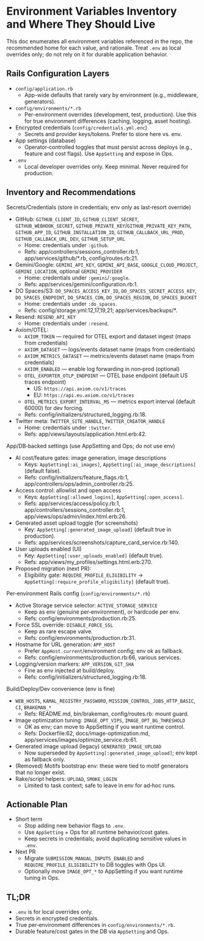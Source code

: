 # Environment Variables Inventory and Where They Should Live

This doc enumerates all environment variables referenced in the repo, the recommended home for each
value, and rationale. Treat `.env` as local overrides only; do not rely on it for durable
application behavior.

## Rails Configuration Layers

- `config/application.rb`
  - App-wide defaults that rarely vary by environment (e.g., middleware, generators).
- `config/environments/*.rb`
  - Per-environment overrides (development, test, production). Use this for true environment
    differences (caching, logging, asset hosting).
- Encrypted credentials (`config/credentials.yml.enc`)
  - Secrets and provider keys/tokens. Prefer to store here vs. env.
- App settings (database)
  - Operator‑controlled toggles that must persist across deploys (e.g., feature and cost flags). Use
    `AppSetting` and expose in Ops.
- `.env`
  - Local developer overrides only. Keep minimal. Never required for production.

## Inventory and Recommendations

Secrets/Credentials (store in credentials; env only as last‑resort override)

- GitHub: `GITHUB_CLIENT_ID`, `GITHUB_CLIENT_SECRET`, `GITHUB_WEBHOOK_SECRET`,
  `GITHUB_PRIVATE_KEY`/`GITHUB_PRIVATE_KEY_PATH`, `GITHUB_APP_ID`, `GITHUB_INSTALLATION_ID`,
  `GITHUB_CALLBACK_URL_PROD`, `GITHUB_CALLBACK_URL_DEV`, `GITHUB_SETUP_URL`
  - Home: credentials under `:github`.
  - Refs: app/controllers/sessions_controller.rb:1, app/services/github/\*.rb, config/routes.rb:21.
- Gemini/Google: `GEMINI_API_KEY`, `GEMINI_API_BASE`, `GOOGLE_CLOUD_PROJECT`, `GEMINI_LOCATION`,
  optional `GEMINI_PROVIDER`
  - Home: credentials under `:gemini`/`:google`.
  - Refs: app/services/gemini/configuration.rb:1.
- DO Spaces/S3: `DO_SPACES_ACCESS_KEY_ID`, `DO_SPACES_SECRET_ACCESS_KEY`, `DO_SPACES_ENDPOINT`,
  `DO_SPACES_CDN`, `DO_SPACES_REGION`, `DO_SPACES_BUCKET`
  - Home: credentials under `:do_spaces`.
  - Refs: config/storage.yml:12,17,19,21; app/services/backups/\*.
- Resend: `RESEND_API_KEY`
  - Home: credentials under `:resend`.
- Axiom/OTEL:
  - `AXIOM_TOKEN` — required for OTEL export and dataset ingest (maps from credentials)
  - `AXIOM_DATASET` — logs/events dataset name (maps from credentials)
  - `AXIOM_METRICS_DATASET` — metrics/events dataset name (maps from credentials)
  - `AXIOM_ENABLED` — enable log forwarding in non‑prod (optional)
  - `OTEL_EXPORTER_OTLP_ENDPOINT` — OTEL base endpoint (default US traces endpoint)
    - US: `https://api.axiom.co/v1/traces`
    - EU: `https://api.eu.axiom.co/v1/traces`
  - `OTEL_METRICS_EXPORT_INTERVAL_MS` — metrics export interval (default 60000) for dev forcing.
  - Refs: config/initializers/structured_logging.rb:18.
- Twitter meta: `TWITTER_SITE_HANDLE`, `TWITTER_CREATOR_HANDLE`
  - Home: credentials under `:twitter`.
  - Refs: app/views/layouts/application.html.erb:42.

App/DB‑backed settings (use AppSetting and Ops; do not use env)

- AI cost/feature gates: image generation, image descriptions
  - Keys: `AppSetting[:ai_images]`, `AppSetting[:ai_image_descriptions]` (default false).
  - Refs: config/initializers/feature_flags.rb:1, app/controllers/ops/admin_controller.rb:25.
- Access control: allowlist and open access
  - Keys: `AppSetting[:allowed_logins]`, `AppSetting[:open_access]`.
  - Refs: app/services/access/policy.rb:1, app/controllers/sessions_controller.rb:1,
    app/views/ops/admin/index.html.erb:26.
- Generated asset upload toggle (for screenshots)
  - Key: `AppSetting[:generated_image_upload]` (default true in production).
  - Refs: app/services/screenshots/capture_card_service.rb:140.
- User uploads enabled (UI)
  - Key: `AppSetting[:user_uploads_enabled]` (default true).
  - Refs: app/views/my_profiles/settings.html.erb:270.
- Proposed migration (next PR):
  - Eligibility gate: `REQUIRE_PROFILE_ELIGIBILITY` → `AppSetting[:require_profile_eligibility]`
    (default true).

Per‑environment Rails config (`config/environments/*.rb`)

- Active Storage service selector: `ACTIVE_STORAGE_SERVICE`
  - Keep as env (genuine per‑environment), or hardcode per env.
  - Refs: config/environments/production.rb:25.
- Force SSL override: `DISABLE_FORCE_SSL`
  - Keep as rare escape valve.
  - Refs: config/environments/production.rb:31.
- Hostname for URL generation: `APP_HOST`
  - Prefer `AppHost.current`/environment config; env ok as fallback.
  - Refs: config/environments/production.rb:66, various services.
- Logging/version markers: `APP_VERSION`, `GIT_SHA`
  - Fine as env injected at build/deploy.
  - Refs: config/initializers/structured_logging.rb:18.

Build/Deploy/Dev convenience (env is fine)

- `WEB_HOSTS`, `KAMAL_REGISTRY_PASSWORD`, `MISSION_CONTROL_JOBS_HTTP_BASIC`, `CI`, `BRAKEMAN_*`
  - Refs: README.md, bin/brakeman, config/routes.rb: mount guard.
- Image optimization tuning: `IMAGE_OPT_VIPS`, `IMAGE_OPT_BG_THRESHOLD`
  - OK as env; can move to AppSetting if you want runtime control.
  - Refs: Dockerfile:62, docs/image-optimization.md, app/services/images/optimize_service.rb:61.
- Generated image upload (legacy) `GENERATED_IMAGE_UPLOAD`
  - Now superseded by `AppSetting[:generated_image_upload]`; env kept as fallback only.
- (Removed) Motifs bootstrap env: these were tied to motif generators that no longer exist.
- Rake/script helpers: `UPLOAD`, `SMOKE_LOGIN`
  - Limited to task context; safe to leave in env for ad‑hoc runs.

## Actionable Plan

- Short term
  - Stop adding new behavior flags to `.env`.
  - Use `AppSetting` + Ops for all runtime behavior/cost gates.
  - Keep secrets in credentials; avoid duplicating sensitive values in `.env`.
- Next PR
  - Migrate `SUBMISSION_MANUAL_INPUTS_ENABLED` and `REQUIRE_PROFILE_ELIGIBILITY` to DB toggles with
    Ops UI.
  - Optionally move `IMAGE_OPT_*` to AppSetting if you want runtime tuning in Ops.

## TL;DR

- `.env` is for local overrides only.
- Secrets in encrypted credentials.
- True per‑environment differences in `config/environments/*.rb`.
- Durable feature/cost gates in the DB via `AppSetting` and Ops.
